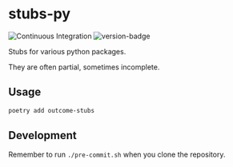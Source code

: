 # stubs-py
![Continuous Integration](https://github.com/outcome-co/stubs-py/workflows/Continuous%20Integration/badge.svg) ![version-badge](https://img.shields.io/badge/version-0.3.0-brightgreen)

Stubs for various python packages.

They are often partial, sometimes incomplete.

## Usage

```sh
poetry add outcome-stubs
```

## Development

Remember to run `./pre-commit.sh` when you clone the repository.
